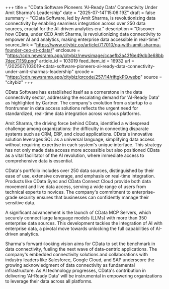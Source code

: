 +++
title = "CData Software Pioneers 'AI-Ready Data' Connectivity Under Amit Sharma's Leadership"
date = "2025-07-14T15:06:19Z"
draft = false
summary = "CData Software, led by Amit Sharma, is revolutionizing data connectivity by enabling seamless integration across over 250 data sources, crucial for the AI-driven analytics era."
description = "Discover how CData, under CEO Amit Sharma, is revolutionizing data connectivity to empower AI and analytics, making enterprise data accessible in real-time."
source_link = "https://www.citybiz.co/article/717010/qa-with-amit-sharma-founder-ceo-at-cdata/"
enclosure = "https://cdn.newsramp.app/citybiz/newsimage/ccaefb2a43f6e49db3e68bb7dec71159.png"
article_id = 103019
feed_item_id = 16932
url = "/202507/103019-cdata-software-pioneers-ai-ready-data-connectivity-under-amit-sharmas-leadership"
qrcode = "https://cdn.newsramp.app/citybiz/qrcode/257/14/riftgkPQ.webp"
source = "citybiz"
+++

<p>CData Software has established itself as a cornerstone in the data connectivity sector, addressing the escalating demand for 'AI-Ready Data' as highlighted by Gartner. The company's evolution from a startup to a frontrunner in data access solutions reflects the urgent need for standardized, real-time data integration across various platforms.</p><p>Amit Sharma, the driving force behind CData, identified a widespread challenge among organizations: the difficulty in connecting disparate systems such as CRM, ERP, and cloud applications. CData's innovative solution leverages SQL as a universal language, simplifying data access without requiring expertise in each system's unique interface. This strategy has not only made data access more accessible but also positioned CData as a vital facilitator of the AI revolution, where immediate access to comprehensive data is essential.</p><p>CData's portfolio includes over 250 data sources, distinguished by their ease of use, extensive coverage, and emphasis on real-time integration. Products like CData Sync and CData Connect Cloud provide both data movement and live data access, serving a wide range of users from technical experts to novices. The company's commitment to enterprise-grade security ensures that businesses can confidently manage their sensitive data.</p><p>A significant advancement is the launch of CData MCP Servers, which securely connect large language models (LLMs) with more than 350 enterprise data sources. This development tackles the integration of AI with enterprise data, a pivotal move towards unlocking the full capabilities of AI-driven analytics.</p><p>Sharma's forward-looking vision aims for CData to set the benchmark in data connectivity, fueling the next wave of data-centric applications. The company's embedded connectivity solutions and collaborations with industry leaders like Salesforce, Google Cloud, and SAP underscore the growing acknowledgment of data connectivity as fundamental infrastructure. As AI technology progresses, CData's contribution in delivering 'AI-Ready Data' will be instrumental in empowering organizations to leverage their data across all platforms.</p>